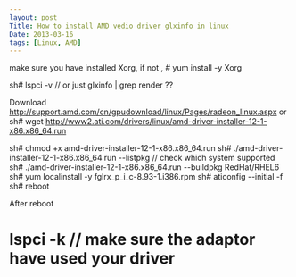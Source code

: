 ```yaml
---
layout: post
Title: How to install AMD vedio driver glxinfo in linux
Date: 2013-03-16
tags: [Linux, AMD]
---
```


make sure you have installed Xorg, if not , # yum install -y Xorg

sh# lspci -v  // or just glxinfo | grep render ??

Download http://support.amd.com/cn/gpudownload/linux/Pages/radeon_linux.aspx
or 
sh# wget http://www2.ati.com/drivers/linux/amd-driver-installer-12-1-x86.x86_64.run

sh# chmod +x amd-driver-installer-12-1-x86.x86_64.run
sh# ./amd-driver-installer-12-1-x86.x86_64.run --listpkg // check which system supported
sh# ./amd-driver-installer-12-1-x86.x86_64.run --buildpkg RedHat/RHEL6
sh# yum localinstall -y fglrx_p_i_c-8.93-1.i386.rpm
sh# aticonfig --initial -f
sh# reboot

After reboot

# lspci -k  // make sure the adaptor have used your driver
